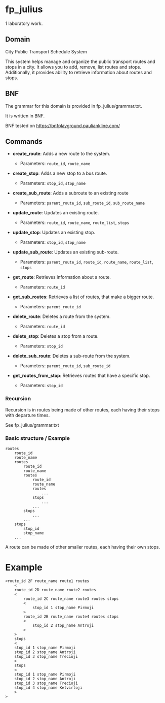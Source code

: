 # fp_julius
1 laboratory work.

## Domain 

City Public Transport Schedule System

This system helps manage and organize the public transport routes and stops in a city. It allows you to add, remove, list routes and stops. Additionally, it provides ability to retrieve information about routes and stops.

## BNF
The grammar for this domain is provided in fp_julius/grammar.txt.

It is written in BNF.

BNF tested on https://bnfplayground.pauliankline.com/


## Commands

- **create_route**: Adds a new route to the system.
    - Parameters: `route_id`, `route_name`

- **create_stop**: Adds a new stop to a bus route.
    - Parameters: `stop_id`, `stop_name`

- **create_sub_route**: Adds a subroute to an existing route
    - Parameters: `parent_route_id`, `sub_route_id`, `sub_route_name`

- **update_route**: Updates an existing route.
    - Parameters: `route_id`, `route_name`, `route_list`, `stops`

- **update_stop**: Updates an existing stop.
    - Parameters: `stop_id`, `stop_name`

- **update_sub_route**: Updates an existing sub-route.
    - Parameters: `parent_route_id`, `route_id`, `route_name`, `route_list`, `stops`

- **get_route**: Retrieves information about a route.
    - Parameters: `route_id`

- **get_sub_routes**: Retrieves a list of routes, that make a bigger route.
    - Parameters: `parent_route_id`

- **delete_route**: Deletes a route from the system.
    - Parameters: `route_id`

- **delete_stop**: Deletes a stop from a route.
    - Parameters: `stop_id`

- **delete_sub_route**: Deletes a sub-route from the system.
    - Parameters: `parent_route_id`, `sub_route_id`

- **get_routes_from_stop**: Retrieves routes that have a specific stop.
    - Parameters: `stop_id`

### Recursion

Recursion is in routes being made of other routes, each having their stops with departure times.

See fp_julius/grammar.txt

### Basic structure / Example

```
routes 
    route_id
    route_name
    routes
        route_id
        route_name
        routes
            route_id
            route_name
            routes
                ...
            stops
                ...
            ...
        stops
            ...
        ...
    stops 
        stop_id
        stop_name
    ...
```
A route can be made of other smaller routes, each having their own stops.

# Example

```
<route_id 2F route_name route1 routes 
    <
    route_id 2D route_name route2 routes 
    <
        route_id 2C route_name route3 routes stops 
        <
            stop_id 1 stop_name Pirmoji
        > 
        route_id 2B route_name route4 routes stops 
        <
            stop_id 2 stop_name Antroji
        >
    >
    stops
    <
    stop_id 1 stop_name Pirmoji
    stop_id 2 stop_name Antroji
    stop_id 3 stop_name Trecioji
    > 
    stops
    <
    stop_id 1 stop_name Pirmoji
    stop_id 2 stop_name Antroji
    stop_id 3 stop_name Trecioji
    stop_id 4 stop_name Ketvirtoji
    >
>
```
